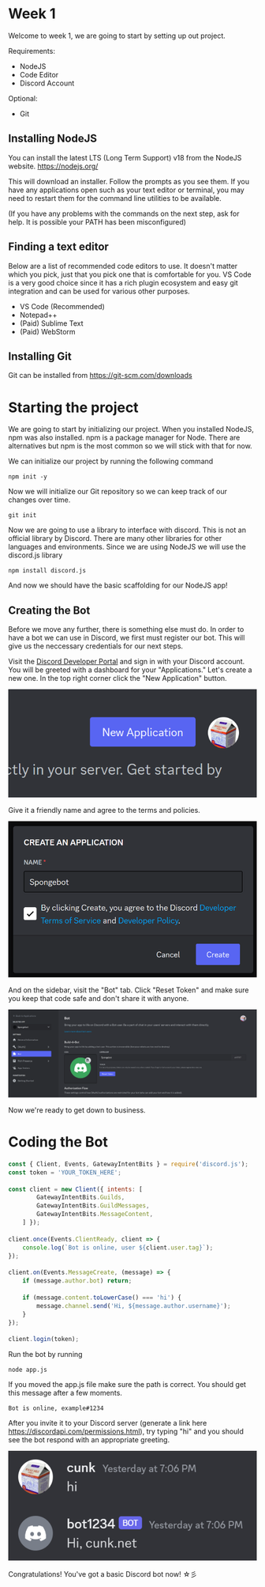 # Week 1
Welcome to week 1, we are going to start by setting up out project.

Requirements:
- NodeJS
- Code Editor
- Discord Account

Optional:
- Git

## Installing NodeJS
You can install the latest LTS (Long Term Support) v18 from the NodeJS website.
https://nodejs.org/

This will download an installer. Follow the prompts as you see them. If you have any applications open such as your text editor or terminal, you may need to restart them for the command line utilities to be available.

(If you have any problems with the commands on the next step, ask for help. It is possible your PATH has been misconfigured)

## Finding a text editor
Below are a list of recommended code editors to use. It doesn't matter which you pick, just that you pick one that is comfortable for you. VS Code is a very good choice since it has a rich plugin ecosystem and easy git integration and can be used for various other purposes.

- VS Code (Recommended)
- Notepad++
- (Paid) Sublime Text
- (Paid) WebStorm

## Installing Git
Git can be installed from https://git-scm.com/downloads

# Starting the project
We are going to start by initializing our project. When you installed NodeJS, npm was also installed. npm is a package manager for Node. There are alternatives but npm is the most common so we will stick with that for now.

We can initialize our project by running the following command
```shell
npm init -y
```

Now we will initialize our Git repository so we can keep track of our changes over time.
```shell
git init
```

Now we are going to use a library to interface with discord. This is not an official library by Discord. There are many other libraries for other languages and environments. Since we are using NodeJS we will use the discord.js library
```shell
npm install discord.js
```

And now we should have the basic scaffolding for our NodeJS app!

## Creating the Bot
Before we move any further, there is something else must do. In order to have a bot we can use in Discord, we first must register our bot. This will give us the neccessary credentials for our next steps.

Visit the [Discord Developer Portal](https://discord.com/developers) and sign in with your Discord account. You will be greeted with a dashboard for your "Applications." Let's create a new one. In the top right corner click the "New Application" button.

![img.png](assets/img.png)

Give it a friendly name and agree to the terms and policies.

![img_1.png](assets/img_1.png)

And on the sidebar, visit the "Bot" tab. Click "Reset Token" and make sure you keep that code safe and don't share it with anyone.

![img_2.png](assets/img_2.png)

Now we're ready to get down to business.

# Coding the Bot

```js
const { Client, Events, GatewayIntentBits } = require('discord.js');
const token = 'YOUR_TOKEN_HERE';

const client = new Client({ intents: [
        GatewayIntentBits.Guilds,
        GatewayIntentBits.GuildMessages,
        GatewayIntentBits.MessageContent,
    ] });

client.once(Events.ClientReady, client => {
    console.log(`Bot is online, user ${client.user.tag}`);
});

client.on(Events.MessageCreate, (message) => {
    if (message.author.bot) return;

    if (message.content.toLowerCase() === 'hi') {
        message.channel.send('Hi, ${message.author.username}');
    }
});

client.login(token);
```

Run the bot by running
```shell
node app.js
```
If you moved the app.js file make sure the path is correct. You should get this message after a few moments.
```
Bot is online, example#1234
```

After you invite it to your Discord server (generate a link here https://discordapi.com/permissions.html), try typing "hi" and you should see the bot respond with an appropriate greeting.

![img_3.png](assets/img_3.png)

Congratulations! You've got a basic Discord bot now! ☆彡